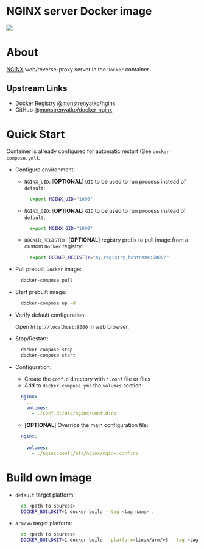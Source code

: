 NGINX server Docker image
=========================

[![](https://github.com/monstrenyatko/docker-nginx/workflows/ci/badge.svg?branch=master)](https://github.com/monstrenyatko/docker-nginx/actions?query=workflow%3Aci)

About
=====

[NGINX](https://www.nginx.com) web/reverse-proxy server in the `Docker` container.

Upstream Links
--------------
* Docker Registry @[monstrenyatko/nginx](https://hub.docker.com/r/monstrenyatko/nginx/)
* GitHub @[monstrenyatko/docker-nginx](https://github.com/monstrenyatko/docker-nginx)


Quick Start
===========

Container is already configured for automatic restart (See `docker-compose.yml`).

* Configure environment:

  - `NGINX_UID`: [**OPTIONAL**] `UID` to be used to run process instead of `default`:

    ```sh
      export NGINX_UID="1000"
    ```
  - `NGINX_GID`: [**OPTIONAL**] `GID` to be used to run process instead of `default`:

    ```sh
      export NGINX_GID="1000"
    ```
  - `DOCKER_REGISTRY`: [**OPTIONAL**] registry prefix to pull image from a custom `Docker` registry:

    ```sh
      export DOCKER_REGISTRY="my_registry_hostname:5000/"
    ```
* Pull prebuilt `Docker` image:

  ```sh
    docker-compose pull
  ```
* Start prebuilt image:

  ```sh
    docker-compose up -d
  ```
* Verify default configuration:

  Open `http://localhost:8000` in web browser.

* Stop/Restart:

  ```sh
    docker-compose stop
    docker-compose start
  ```
* Configuration:

  - Create the `conf.d` directory with `*.conf` file or files
  - Add to `docker-compose.yml` the `volumes` section:
  ```yaml
    nginx:
      ...
      volumes:
        - ./conf.d:/etc/nginx/conf.d:ro
  ```
  - [**OPTIONAL**] Override the main configuration file:
  ```yaml
    nginx:
      ...
      volumes:
        - ./nginx.conf:/etc/nginx/nginx.conf:ro
  ```

Build own image
===============

* `default` target platform:

  ```sh
    cd <path to sources>
    DOCKER_BUILDKIT=1 docker build --tag <tag name> .
  ```
* `arm/v6` target platform:

  ```sh
    cd <path to sources>
    DOCKER_BUILDKIT=1 docker build --platform=linux/arm/v6 --tag <tag name> .
  ```
